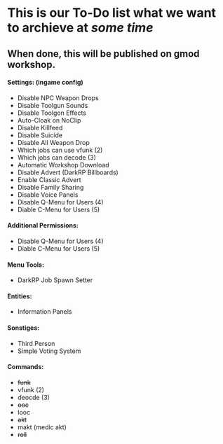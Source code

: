 # This is our To-Do list what we want to archieve at *some time*

## When done, this will be published on gmod workshop.

#### Settings: (ingame config)
- Disable NPC Weapon Drops
- Disable Toolgun Sounds
- Disable Toolgon Effects
- Auto-Cloak on NoClip
- Disable Killfeed
- Disable Suicide
- Disable All Weapon Drop
- Which jobs can use vfunk (2)
- Which jobs can decode (3)
- Automatic Workshop Download
- Disable Advert (DarkRP Billboards)
- Enable Classic Advert
- Disable Family Sharing
- Disable Voice Panels
- Disable Q-Menu for Users (4)
- Diable C-Menu for Users (5)

#### Additional Permissions:
- Disable Q-Menu for Users (4)
- Diable C-Menu for Users (5)

#### Menu Tools:
- DarkRP Job Spawn Setter

#### Entities:
- Information Panels

#### Sonstiges:
- Third Person
- Simple Voting System

#### Commands:
- ~~funk~~
- vfunk (2)
- deocde (3)
- ~~ooc~~
- looc
- ~~akt~~
- makt (medic akt)
- ~~roll~~
